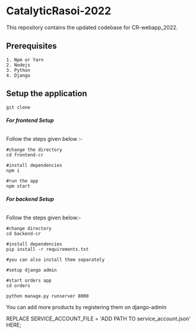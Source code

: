 
# CatalyticRasoi-2022

This repository contains the updated codebase for CR-webapp_2022.


## Prerequisites
    1. Npm or Yarn 
    2. Nodejs
    3. Python
    4. Django

## Setup the application


```
git clone 
```

###### **For frontend Setup**


Follow the steps given below :-
```
#change the directory
cd frontend-cr 

#install dependencies
npm i 

#run the app 
npm start

```


###### **For backend Setup**
Follow the steps given below:-

```
#change directory
cd backend-cr 

#install dependencies
pip install -r requirements.txt 

#you can also install them separately

#setup django admin 

#start orders app 
cd orders 

python manage.py runserver 8000

```

You can add more products by registering them on django-admin 

REPLACE SERVICE_ACCOUNT_FILE = 'ADD PATH TO service_account.json' HERE;
